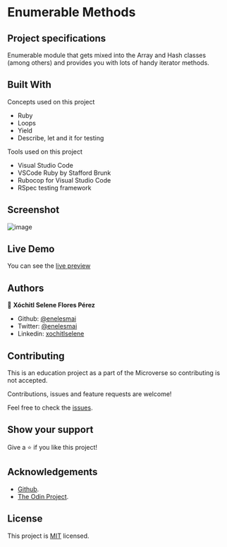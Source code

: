 # Enumerable Methods

## Project specifications

Enumerable module that gets mixed into the Array and Hash classes (among others) and provides you with lots of handy iterator methods.

## Built With

Concepts used on this project

- Ruby
- Loops
- Yield
- Describe, let and it for testing

Tools used on this project

- Visual Studio Code
- VSCode Ruby by Stafford Brunk
- Rubocop for Visual Studio Code
- RSpec testing framework


## Screenshot

![image](https://user-images.githubusercontent.com/5160907/76927718-644ecd80-68a5-11ea-88df-11a08b1f67a6.png)

## Live Demo

You can see the [live preview](https://repl.it/@enelesmai/enumerable-methods-1)


## Authors

👤 **Xóchitl Selene Flores Pérez**

- Github: [@enelesmai](https://github.com/enelesmai)
- Twitter: [@enelesmai](https://twitter.com/enelesmai)
- Linkedin: [xochitlselene](https://linkedin.com/in/xochitlselene)


## Contributing

This is an education project as a part of the Microverse so contributing is not accepted. 

Contributions, issues and feature requests are welcome!

Feel free to check the [issues](https://github.com/enelesmai/enumerable-methods/issues).

## Show your support

Give a ⭐️ if you like this project!

## Acknowledgements

+ [Github](http://github.com/).
+ [The Odin Project](theodinproject.com/).

## License

This project is [MIT](lic.url) licensed.

